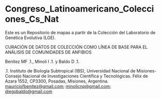 # Congreso_Latinoamericano_Colecciones_Cs_Nat

Este es un Repositorio de mapas a partir de la Colección del Laboratorio de Genética Evolutiva (LGE).

CURACIÓN DE DATOS DE COLECCIÓN COMO LÍNEA DE BASE PARA EL ANÁLISIS DE COMUNIDADES DE ANFIBIOS

Benítez MF .1., Minoli I .1. y Baldo D .1.

.1. Instituto de Biología Subtropical (IBS), Universidad Nacional de Misiones-Consejo Nacional de Investigaciones Científica y Tecnológicas. Félix de Azara 1552, CP3300, Posadas, Misiones, Argentina. mauriciofbenitez@gmail.com; minolicnp@gmail.com; diegobaldo@gmail.com

